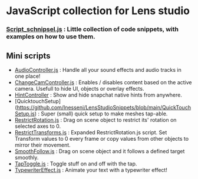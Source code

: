 # JavaScript collection for Lens studio

### [Script_schnipsel.js](https://github.com/Inesseni/LensStudioSnippets/blob/main/Script_schnipsel.js) : Little collection of code snippets, with examples on how to use them.


## Mini scripts
- [AudioController.js](https://github.com/Inesseni/LensStudioSnippets/blob/main/AudioController.js) : Handle all your sound effects and audio tracks in one place!
- [ChangeCamController.js](https://github.com/Inesseni/LensStudioSnippets/blob/main/ChangeCamController.js) : Enables / disables content based on the active camera. Usefull to hide UI, objects or overlay effects.
- [HintController](https://github.com/Inesseni/LensStudioSnippets/blob/main/HintController.js) : Show and hide snapchat native hints from anywhere.
- [QuicktouchSetup] (https://github.com/Inesseni/LensStudioSnippets/blob/main/QuickTouchSetup.js) : Super (small) quick setup to make meshes tap-able.
- [RestrictRotation.js](https://github.com/Inesseni/LensStudioSnippets/blob/main/RestrictRotation.js) : Drag on scene object to restrict its' rotation on selected axes to 0.
- [RestrictTransforms.js](https://github.com/Inesseni/LensStudioSnippets/blob/main/RestrictTransforms.js) : Expanded RestrictRotation.js script. Set Transform values to 0 every frame or copy values from other objects to mirror their movement.
- [SmoothFollow.js](https://github.com/Inesseni/LensStudioSnippets/blob/main/SmoothFollow.js) : Drag on scene object and it follows a defined target smoothly.
- [TapToggle.js](https://github.com/Inesseni/LensStudioSnippets/blob/main/TapToggle.js) : Toggle stuff on and off with the tap.
- [TypewriterEffect.js](https://github.com/Inesseni/LensStudioSnippets/blob/main/TypewriterEffect.js) : Animate your text with a typewriter effect!



